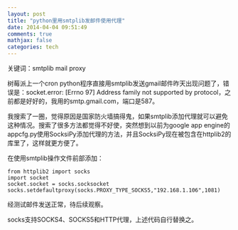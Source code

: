 ```yaml
---
layout: post
title: "python里用smtplib发邮件使用代理"
date: 2014-04-04 09:51:49
comments: true
mathjax: false
categories: tech
---
```

关键词：smtplib mail proxy

树莓派上一个cron python程序直接用smtplib发送gmail邮件昨天出现问题了，错误是：socket.error: [Errno 97] Address family not supported by protocol，之前都是好好的，我用的smtp.gmail.com，端口是587。

我搜索了一圈，觉得原因是国家防火墙搞得鬼，如果smtplib添加代理就可以避免这种情况。搜索了很多方法都觉得不好使，突然想到以前为google app engine的appcfg.py使用SocksiPy添加代理的方法，并且SocksiPy现在被包含在httplib2的库里了，这样就更方便了。

<!--more-->

在使用smtplib操作文件前部添加：

~~~
from httplib2 import socks
import socket
socket.socket = socks.socksocket
socks.setdefaultproxy(socks.PROXY_TYPE_SOCKS5,"192.168.1.106",1081)
~~~

经测试邮件发送正常，待后续观察。

socks支持SOCKS4、SOCKS5和HTTP代理，上述代码自行替换之。
